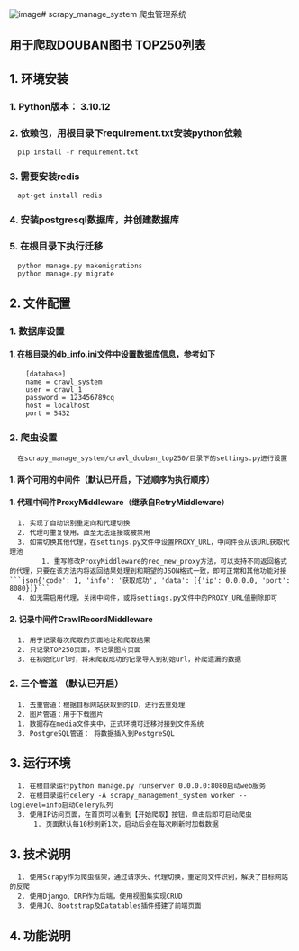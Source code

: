 ![image](https://github.com/Zebist/scrapy_manage_system/assets/31758228/94076116-98b0-4aa7-9aa7-829cb80eb6be)# scrapy_manage_system 爬虫管理系统
## 用于爬取DOUBAN图书 TOP250列表
## 1. 环境安装
### 1. Python版本： 3.10.12   
### 2. 依赖包，用根目录下requirement.txt安装python依赖
      pip install -r requirement.txt
### 3. 需要安装redis
      apt-get install redis
       
### 4. 安装postgresql数据库，并创建数据库
### 5. 在根目录下执行迁移
      python manage.py makemigrations
      python manage.py migrate
## 2. 文件配置
### 1. 数据库设置
#### 1. 在根目录的db_info.ini文件中设置数据库信息，参考如下
        [database]
        name = crawl_system
        user = crawl_1
        password = 123456789cq
        host = localhost
        port = 5432
### 2. 爬虫设置
      在scrapy_manage_system/crawl_douban_top250/目录下的settings.py进行设置
#### 1. 两个可用的中间件（默认已开启，下述顺序为执行顺序）
#### 1.  代理中间件ProxyMiddleware（继承自RetryMiddleware）
      1. 实现了自动识别重定向和代理切换
      2. 代理可重复使用，直至无法连接或被禁用
      3. 如需切换其他代理，在settings.py文件中设置PROXY_URL，中间件会从该URL获取代理池
            1. 重写修改ProxyMiddleware的req_new_proxy方法，可以支持不同返回格式的代理，只要在该方法内将返回结果处理到和期望的JSON格式一致，即可正常和其他功能对接```json{'code': 1, 'info': '获取成功', 'data': [{'ip': 0.0.0.0, 'port': 8080}]}```
      4. 如无需启用代理，关闭中间件，或将settings.py文件中的PROXY_URL值删除即可
#### 2.  记录中间件CrawlRecordMiddleware
      1. 用于记录每次爬取的页面地址和爬取结果
      2. 只记录TOP250页面，不记录图片页面
      3. 在初始化url时，将未爬取成功的记录导入到初始url，补爬遗漏的数据
### 2. 三个管道 （默认已开启）
      1. 去重管道：根据目标网站获取到的ID，进行去重处理
      2. 图片管道：用于下载图片
      1. 数据存在media文件夹中，正式环境可迁移对接到文件系统
      3. PostgreSQL管道： 将数据插入到PostgreSQL
## 3. 运行环境
      1. 在根目录运行python manage.py runserver 0.0.0.0:8080启动web服务
      2. 在根目录运行celery -A scrapy_management_system worker --loglevel=info启动Celery队列
      3. 使用IP访问页面，在首页可以看到【开始爬取】按钮，单击后即可启动爬虫
          1. 页面默认每10秒刷新1次，启动后会在每次刷新时加载数据
## 3. 技术说明
      1. 使用Scrapy作为爬虫框架，通过请求头、代理切换，重定向文件识别，解决了目标网站的反爬
      2. 使用Django、DRF作为后端，使用视图集实现CRUD
      3. 使用JQ、Bootstrap及Datatables插件搭建了前端页面
## 4. 功能说明
      
        
       
